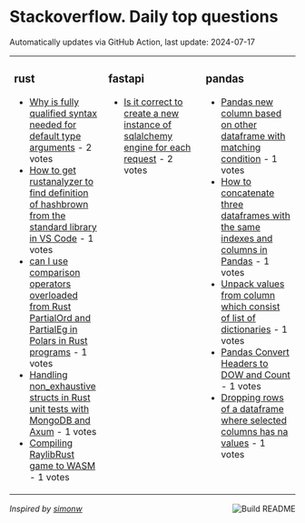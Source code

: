 # Stackoverflow. Daily top questions 

Automatically updates via GitHub Action, last update: <!-- date starts -->2024-07-17<!-- date ends -->


<table><tr><td valign="top" width="33%">

### rust
<!-- rust starts -->
* [Why is fully qualified syntax needed for default type arguments](https://stackoverflow.com/questions/78754884/why-is-fully-qualified-syntax-needed-for-default-type-arguments) - 2 votes
* [How to get rustanalyzer to find definition of hashbrown from the standard library in VS Code](https://stackoverflow.com/questions/78754358/how-to-get-rust-analyzer-to-find-definition-of-hashbrown-from-the-standard-libra) - 1 votes
* [can I use comparison operators overloaded from Rust PartialOrd and PartialEg in Polars in Rust programs](https://stackoverflow.com/questions/78753192/can-i-use-comparison-operators-overloaded-from-rust-partialord-and-partialeg-in) - 1 votes
* [Handling non_exhaustive structs in Rust unit tests with MongoDB and Axum](https://stackoverflow.com/questions/78760352/handling-non-exhaustive-structs-in-rust-unit-tests-with-mongodb-and-axum) - 1 votes
* [Compiling RaylibRust game to WASM](https://stackoverflow.com/questions/78756654/compiling-raylib-rust-game-to-wasm) - 1 votes
<!-- rust ends -->
</td><td valign="top" width="34%">


### fastapi
<!-- fastapi starts -->
* [Is it correct to create a new instance of sqlalchemy engine for each request](https://stackoverflow.com/questions/78754819/is-it-correct-to-create-a-new-instance-of-sqlalchemy-engine-for-each-request) - 2 votes
<!-- fastapi ends -->
</td><td valign="top" width="34%">


### pandas
<!-- pandas starts -->
* [Pandas new column based on other dataframe with matching condition](https://stackoverflow.com/questions/78755222/pandas-new-column-based-on-other-dataframe-with-matching-condition) - 1 votes
* [How to concatenate three dataframes with the same indexes and columns in Pandas](https://stackoverflow.com/questions/78758463/how-to-concatenate-three-dataframes-with-the-same-indexes-and-columns-in-pandas) - 1 votes
* [Unpack values from column which consist of list of dictionaries](https://stackoverflow.com/questions/78761470/unpack-values-from-column-which-consist-of-list-of-dictionaries) - 1 votes
* [Pandas Convert Headers to DOW and Count](https://stackoverflow.com/questions/78759866/pandas-convert-headers-to-dow-and-count) - 1 votes
* [Dropping rows of a dataframe where selected columns has na values](https://stackoverflow.com/questions/78759751/dropping-rows-of-a-dataframe-where-selected-columns-has-na-values) - 1 votes
<!-- pandas ends -->
</td></tr></table>

<a href="https://github.com/hp0404/hp0404/actions"><img src="https://github.com/hp0404/hp0404/workflows/Build%20README/badge.svg" align="right" alt="Build README"></a> <p>*Inspired by  [simonw](https://github.com/simonw/simonw)*</p>

